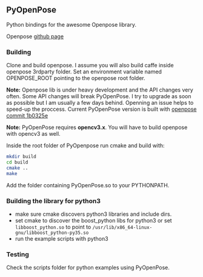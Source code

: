 ## PyOpenPose

Python bindings for the awesome Openpose library. 

Openpose [github page](https://github.com/CMU-Perceptual-Computing-Lab/openpose)


### Building

Clone and build openpose. I assume you will also build caffe inside openpose 3rdparty folder.
Set an environment variable named OPENPOSE_ROOT pointing to the openpose root folder.

__Note:__ Openpose lib is under heavy development and the API changes very often. 
Some API changes will break PyOpenPose. I try to upgrade as soon as possible but I am usually a few days behind. 
Openning an issue helps to speed-up the proccess. Current PyOpenPose version is built with [openpose commit 1b0325e](https://github.com/CMU-Perceptual-Computing-Lab/openpose/commit/1b0325e2980a43ba2c9612068f78eb1c38d41ee5)

__Note:__ PyOpenPose requires __opencv3.x__. You will have to build openpose with opencv3 as well.

Inside the root folder of PyOpenpose run cmake and build with:

```bash
mkdir build
cd build
cmake ..
make
```

Add the folder containing PyOpenPose.so to your PYTHONPATH.

### Building the library for python3

 - make sure cmake discovers python3 libraries and include dirs. 
 - set cmake to discover the boost_python libs for python3 or set `libboost_python.so` to point to `/usr/lib/x86_64-linux-gnu/libboost_python-py35.so`
 - run the example scripts with python3

### Testing

Check the scripts folder for python examples using PyOpenPose.
